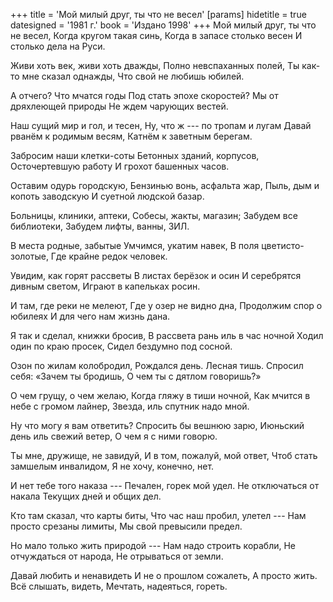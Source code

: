 +++
title = 'Мой милый друг, ты что не весел'
[params]
  hidetitle = true
  datesigned = '1981 г.'
  book = 'Издано 1998'
+++
Мой милый друг, ты что не весел,<!-- Исправление автора: Мой милый друг, я нынче весел, -->
Когда кругом такая синь,<!-- Вариант автора: Кругом меня такая синь, -->
Когда в запасе столько весен<!-- Вариант автора: Пускай в запасе мало весен -->
И столько дела на Руси.<!-- Вариант автора: Но столько дела на Руси. -->

Живи хоть век, живи хоть дважды,
Полно невспаханных полей,
Ты как-то мне сказал однажды,
Что свой не любишь юбилей.

А отчего? Что мчатся годы
Под стать эпохе скоростей?
Мы от дряхлеющей природы
Не ждем чарующих вестей.

Наш сущий мир и гол, и тесен,
Ну, что ж --- по тропам и лугам
Давай рванём к родимым весям,
Катнём к заветным берегам.

Забросим наши клетки-соты
Бетонных зданий, корпусов,
Осточертевшую работу<!-- Вариант автора: УБРАНА СТРОКА -->
И грохот башенных часов.<!-- Вариант автора: УБРАНА СТРОКА -->

Оставим одурь городскую,
Бензинью вонь, асфальта жар,
Пыль, дым и копоть заводскую
И суетной людской базар.

Больницы, клиники, аптеки,
Собесы, жакты, магазин;
Забудем все библиотеки,
Забудем лифты, ванны, ЗИЛ.

В места родные, забытые
Умчимся, укатим навек,
В поля цветисто-золотые,
Где крайне редок человек.

Увидим, как горят рассветы
В листах берёзок и осин
И серебрятся дивным светом,
Играют в капельках росин.<!-- Вариант автора: Играют капельки росин. -->

И там, где реки не мелеют,
Где у озер не видно дна,
Продолжим спор о юбилеях
И для чего нам жизнь дана.

Я так и сделал, книжки бросив,<!-- Лист исчиркав и книжки бросив, -->
В рассвета рань иль в час ночной
Ходил один по краю просек,
Сидел бездумно под сосной.

Озон по жилам колобродил,
Рождался день. Лесная тишь.
Спросил себя: «Зачем ты бродишь,
О чем ты с дятлом говоришь?»

О чем грущу, о чем желаю,
Когда гляжу в тиши ночной,
Как мчится в небе с громом лайнер,
Звезда, иль спутник надо мной.

Ну что могу я вам ответить?
Спросить бы вешнюю зарю,
Июньский день иль свежий ветер,
О чем я с ними говорю.

Ты мне, дружище, не завидуй,
И в том, пожалуй, мой ответ,
Чтоб стать замшелым инвалидом,
Я не хочу, конечно, нет.

И нет тебе того наказа ---
Печален, горек мой удел.
Не отключаться от накала
Текущих дней и общих дел.

Кто там сказал, что карты биты,
Что час наш пробил, улетел ---
Нам просто срезаны лимиты,
Мы свой превысили предел.

Но мало только жить природой ---
Нам надо строить корабли,
Не отчуждаться от народа,
Не отрываться от земли.

Давай любить и ненавидеть
И не о прошлом сожалеть,
А просто жить. Всё слышать, видеть,
Мечтать, надеяться, гореть.

<!-- 1981 г. -->
<!-- Издано 1998 -->
<!-- Книжка 2 -->
